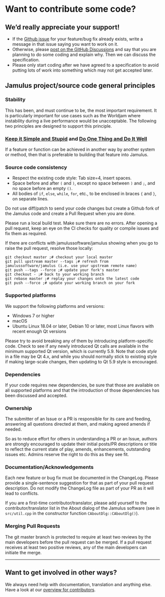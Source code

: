 # Want to contribute some code? 

## We’d really appreciate your support!

- If the [Github issue](https://github.com/jamulussoftware/jamulus/issues) for your feature/bug fix already exists, write a message in that issue saying you want to work on it. 
- Otherwise, please [post on the GitHub Discussions](https://github.com/jamulussoftware/jamulus/discussions) and say that you are planning to do some coding and explain why. Then we can discuss the specification. 
- Please only start coding after we have agreed to a specification to avoid putting lots of work into something which may not get accepted later.

## Jamulus project/source code general principles

### Stability
This has been, and must continue to be, the most important requirement. It is particularly important for use cases such as the Worldjam where instability during a live performance would be unacceptable. The following two principles are designed to support this principle.

### [Keep it Simple and Stupid](https://en.wikipedia.org/wiki/KISS_principle) and [Do One Thing and Do It Well](https://en.wikipedia.org/wiki/Unix_philosophy#Do_One_Thing_and_Do_It_Well)
If a feature or function can be achieved in another way by another system or method, then that is preferable to building that feature into Jamulus. 

### Source code consistency
- Respect the existing code style: Tab size=4, insert spaces.
- Space before and after `(` and `)`, except no space between `)` and `;`, and no space before an empty `()`.
- All bodies of `if`, `else`, `while`, `for`, etc., to be enclosed in braces `{` and `}`, on separate lines.

Do not use diff/patch to send your code changes but create a Github fork of the Jamulus code and create a Pull Request when you are done.

Please run a local build test. Make sure there are no errors. After opening a pull request, keep an eye on the CI checks for quality or compile issues and fix them as required.

If there are conflicts with jamulussoftware/jamulus showing when you go to raise the pull request, resolve those locally:
~~~
git checkout master ;# checkout your local master
git pull upstream master --tags ;# refresh from jamulussoftware/jamulus (i.e. use your upstream remote name)
git push --tags --force ;# update your fork's master
git checkout - ;# back to your working branch
git rebase master ;# replay your changes onto the latest code
git push --force ;# update your working branch on your fork
~~~

### Supported platforms
We support the following platforms and versions:
- Windows 7 or higher
- macOS <!-- Which versions? -->
- Ubuntu Linux 18.04 or later, Debian 10 or later, most Linux flavors with recent enough Qt versions
<!-- Do we support BSD? I think a recent discussion was about FreeBSD? -->
<!-- Should we already list Android? If so, what platforms/versions? -->

Please try to avoid breaking any of them by introducing platform-specific code. Check to see if any newly introduced Qt calls are available in the minimum supported Qt version, which is currently 5.9. Note that code _style_ in a file may be Qt 4.x, and while you should normally stick to existing style if making large-scale changes, then updating to Qt 5.9 style is encouraged.

### Dependencies
If your code requires new dependencies, be sure that those are available on all supported platforms and that the introduction of those dependencies has been discussed and accepted.

### Ownership
The submitter of an Issue or a PR is responsible for its care and feeding, answering all questions directed at them, and making agreed amends if needed. 

So as to reduce effort for others in understanding a PR or an Issue, authors are strongly encouraged to update their initial posts/PR descriptions or title to reflect the current state of play, amends, enhancements, outstanding issues etc. Admins reserve the right to do this as they see fit.

### Documentation/Acknowledgements
Each new feature or bug fix must be documented in the ChangeLog. Please provide a single-sentence suggestion for that as part of your pull request description. Do not modify the ChangeLog file as part of your PR as it will lead to conflicts.

If you are a first-time contributor/translator, please add yourself to the contributor/translator list in the About dialog of the Jamulus software (see in `src/util.cpp` in the constructor function `CAboutDlg::CAboutDlg()`).

### Merging Pull Requests
The git master branch is protected to require at least two reviews by the main developers before the pull request can be merged. If a pull request receives at least two positive reviews, any of the main developers can initiate the merge.

---

## Want to get involved in other ways? 

We always need help with documentation, translation and anything else. Have a look at our [overview for contributors](https://jamulus.io/wiki/Contribution).
